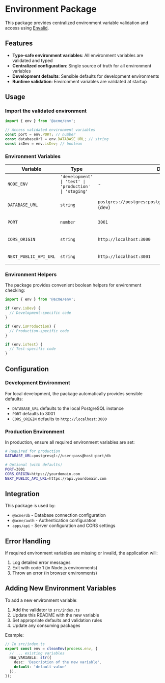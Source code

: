 # Environment Package

This package provides centralized environment variable validation and access using [Envalid](https://github.com/af/envalid).

## Features

- **Type-safe environment variables**: All environment variables are validated and typed
- **Centralized configuration**: Single source of truth for all environment variables
- **Development defaults**: Sensible defaults for development environments
- **Runtime validation**: Environment variables are validated at startup

## Usage

### Import the validated environment

```typescript
import { env } from '@acme/env';

// Access validated environment variables
const port = env.PORT; // number
const databaseUrl = env.DATABASE_URL; // string
const isDev = env.isDev; // boolean
```

### Environment Variables

| Variable | Type | Default | Description |
|----------|------|---------|-------------|
| `NODE_ENV` | `'development' \| 'test' \| 'production' \| 'staging'` | - | Runtime environment |
| `DATABASE_URL` | `string` | `postgres://postgres:postgres@db.localtest.me:5432/acme` (dev) | PostgreSQL connection string |
| `PORT` | `number` | `3001` | API server port |
| `CORS_ORIGIN` | `string` | `http://localhost:3000` | Allowed CORS origin for API |
| `NEXT_PUBLIC_API_URL` | `string` | `http://localhost:3001` | Public base URL for API |

### Environment Helpers

The package provides convenient boolean helpers for environment checking:

```typescript
import { env } from '@acme/env';

if (env.isDev) {
  // Development-specific code
}

if (env.isProduction) {
  // Production-specific code
}

if (env.isTest) {
  // Test-specific code
}
```

## Configuration

### Development Environment

For local development, the package automatically provides sensible defaults:

- `DATABASE_URL` defaults to the local PostgreSQL instance
- `PORT` defaults to 3001
- `CORS_ORIGIN` defaults to `http://localhost:3000`

### Production Environment

In production, ensure all required environment variables are set:

```bash
# Required for production
DATABASE_URL=postgresql://user:pass@host:port/db

# Optional (with defaults)
PORT=3001
CORS_ORIGIN=https://yourdomain.com
NEXT_PUBLIC_API_URL=https://api.yourdomain.com
```

## Integration

This package is used by:

- `@acme/db` - Database connection configuration
- `@acme/auth` - Authentication configuration
- `apps/api` - Server configuration and CORS settings

## Error Handling

If required environment variables are missing or invalid, the application will:

1. Log detailed error messages
2. Exit with code 1 (in Node.js environments)
3. Throw an error (in browser environments)

## Adding New Environment Variables

To add a new environment variable:

1. Add the validator to `src/index.ts`
2. Update this README with the new variable
3. Set appropriate defaults and validation rules
4. Update any consuming packages

Example:

```typescript
// In src/index.ts
export const env = cleanEnv(process.env, {
  // ... existing variables
  NEW_VARIABLE: str({ 
    desc: 'Description of the new variable',
    default: 'default-value' 
  }),
});
``` 